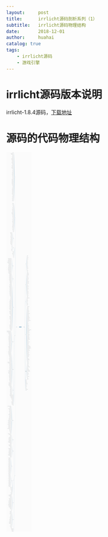 ```yaml
---
layout:     post
title:      irrlicht源码剖析系列（1）
subtitle:   irrlicht源码物理结构
date:       2018-12-01
author:     huahai
catalog: true
tags:
    - irrlicht源码
    - 游戏引擎
---
```


# irrlicht源码版本说明
irrlicht-1.8.4源码，[下载地址](http://irrlicht.sourceforge.net/?page_id=10)

# 源码的代码物理结构
![irrlicht-1.8.4 物理代码结构](https://github.com/hahahuahai/hahahuahai.github.io/blob/master/images/posts/2018-12-01-irrlicht%E6%BA%90%E7%A0%81%E5%89%96%E6%9E%90%E7%B3%BB%E5%88%97%EF%BC%881%EF%BC%89/irrlicht-1.8.4%20%E7%89%A9%E7%90%86%E4%BB%A3%E7%A0%81%E7%BB%93%E6%9E%84.png)